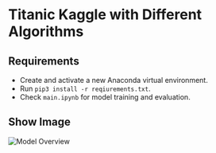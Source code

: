 # Titanic Kaggle with Different Algorithms

## Requirements

- Create and activate a new Anaconda virtual environment.
- Run `pip3 install -r reqiurements.txt`.
- Check `main.ipynb` for model training and evaluation.

##

## Show Image

![Model Overview]("/dataset/overview.png")

##
